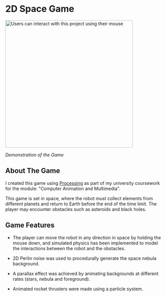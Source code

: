 # 2D Space Game

<img src='animation.gif' alt='Users can interact with this project using their mouse' width='400' />

_Demonstration of the Game_


## About The Game

I created this game using [Processing](https://processing.org/ "Processing") as part of my university coursework for the module: "Computer Animation and Multimedia".

This game is set in space, where the robot must collect elements from different planets and return to Earth before the end of the time limit. The player may encounter obstacles such as asteroids and black holes.


## Game Features

* The player can move the robot in any direction in space by holding the mouse down, and simulated physics has been implemented to model the interactions between the robot and the obstacles.

* 2D Perlin noise was used to procedurally generate the space nebula background.

* A parallax effect was achieved by animating backgrounds at different rates (stars, nebula and foreground).

* Animated rocket thrusters were made using a particle system.